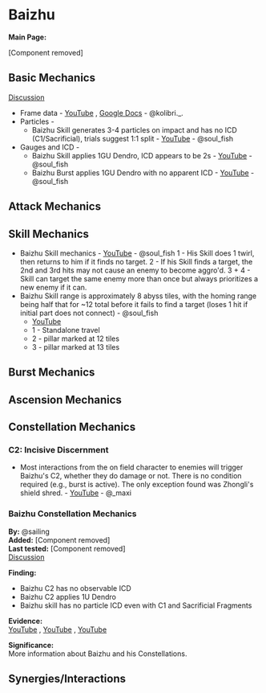 # Baizhu

**Main Page:**

[Component removed]

## Basic Mechanics
[Discussion](https://tickets.deeznuts.moe/transcripts/baizhu-basic-mechanics)

* Frame data - [YouTube](https://youtu.be/DvAeMykwiwo) , [Google Docs](https://docs.google.com/spreadsheets/d/1u74NvNfOgKS6B0cZYOFUArqA133Kqjr3bjT-KXKUMq0/edit?usp=sharing) - @kolibri._.
* Particles -
    * Baizhu Skill generates 3-4 particles on impact and has no ICD (C1/Sacrificial), trials suggest 1:1 split - [YouTube](https://youtu.be/LS5FsFvX614) - @soul_fish
* Gauges and ICD - 
    * Baizhu Skill applies 1GU Dendro, ICD appears to be 2s - [YouTube](https://youtu.be/olkcMd6Hc8U) - @soul_fish
    * Baizhu Burst applies 1GU Dendro with no apparent ICD - [YouTube](https://youtu.be/2p9tffQMJ2s) - @soul_fish

## Attack Mechanics

## Skill Mechanics

* Baizhu Skill mechanics - [YouTube](https://youtu.be/mZjgxF1ADHI) - @soul_fish
    1 - His Skill does 1 twirl, then returns to him if it finds no target.
    2 - If his Skill finds a target, the 2nd and 3rd hits may not cause an enemy to become aggro'd.
    3 + 4 - Skill can target the same enemy more than once but always prioritizes a new enemy if it can.
* Baizhu Skill range is approximately 8 abyss tiles, with the homing range being half that for ~12 total before it fails to find a target (loses 1 hit if initial part does not connect) - @soul_fish
    * [YouTube](https://youtu.be/I0bmBkfZpXo)  
    * 1 - Standalone travel  
    * 2 - pillar marked at 12 tiles  
    * 3 - pillar marked at 13 tiles

## Burst Mechanics

## Ascension Mechanics

## Constellation Mechanics

### C2: Incisive Discernment

* Most interactions from the on field character to enemies will trigger Baizhu's C2, whether they do damage or not. There is no condition required (e.g., burst is active). The only exception found was Zhongli's shield shred. - [YouTube](https://youtube.com/playlist?list=PLzmzCf29Ka6WHZl4qkdKKTGtFWFBI_qfL) - @_maxi

### Baizhu Constellation Mechanics

**By:** @sailing  
**Added:** [Component removed]  
**Last tested:** [Component removed]  
[Discussion](https://tickets.deeznuts.moe/transcripts/baizhu-c2-mechanics)


**Finding:**  
* Baizhu C2 has no observable ICD 
* Baizhu C2 applies 1U Dendro
* Baizhu skill has no particle ICD even with C1 and Sacrificial Fragments

**Evidence:**  
[YouTube](https://youtu.be/nhkrt4S0Lz8) , [YouTube](https://youtu.be/wA_Qib7x9NU) , [YouTube](https://youtu.be/_WBjJymOiMo)  

**Significance:**  
More information about Baizhu and his Constellations.

## Synergies/Interactions